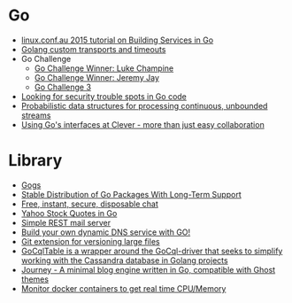Go
==
* [linux.conf.au 2015 tutorial on Building Services in Go](https://github.com/zorkian/lca2015)
* [Golang custom transports and timeouts](http://biasedbit.com/blog/golang-custom-transports/)
* Go Challenge
  * [Go Challenge Winner: Luke Champine](https://sourcegraph.com/blog/go-challenge-luke-champine)
  * [Go Challenge Winner: Jeremy Jay](https://sourcegraph.com/blog/go-challenge-jeremyjay)
  * [Go Challenge 3](http://golang-challenge.com/go-challenge3/)
* [Looking for security trouble spots in Go code](http://0xdabbad00.com/2015/04/12/looking_for_security_trouble_spots_in_go_code/)
* [Probabilistic data structures for processing continuous, unbounded streams](https://github.com/tylertreat/BoomFilters)
* [Using Go's interfaces at Clever - more than just easy collaboration](http://engineering.clever.com/2015/04/17/using-gos-interfaces-at-clever---more-than-just-easy-collaboration/)

# Library
* [Gogs](http://gogs.io/)
* [Stable Distribution of Go Packages With Long-Term Support](https://www.stablelib.com/)
* [Free, instant, secure, disposable chat](https://niltalk.com/)
* [Yahoo Stock Quotes in Go](https://github.com/doneland/yquotes)
* [Simple REST mail server](https://github.com/dullgiulio/perso/releases/tag/v0.1)
* [Build your own dynamic DNS service with GO!](http://mkaczanowski.com/golang-build-dynamic-dns-service-go/)
* [Git extension for versioning large files](https://github.com/github/git-lfs)
* [GoCqlTable is a wrapper around the GoCql-driver that seeks to simplify working with the Cassandra database in Golang projects](https://github.com/elvtechnology/gocqltable)
* [Journey - A minimal blog engine written in Go, compatible with Ghost themes](https://kabukky.github.io/journey/)
* [Monitor docker containers to get real time CPU/Memory](https://github.com/Scalingo/acadock-monitoring)